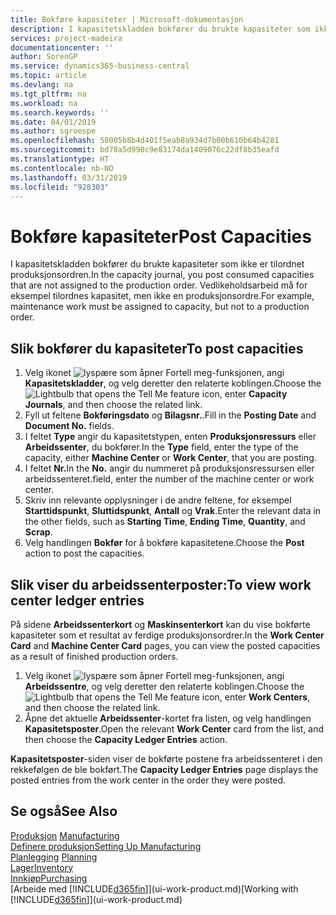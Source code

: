 ```yaml
---
title: Bokføre kapasiteter | Microsoft-dokumentasjon
description: I kapasitetskladden bokfører du brukte kapasiteter som ikke er tilordnet produksjonsordren. Vedlikeholdsarbeid må for eksempel tilordnes kapasitet, men ikke en produksjonsordre.
services: project-madeira
documentationcenter: ''
author: SorenGP
ms.service: dynamics365-business-central
ms.topic: article
ms.devlang: na
ms.tgt_pltfrm: na
ms.workload: na
ms.search.keywords: ''
ms.date: 04/01/2019
ms.author: sgroespe
ms.openlocfilehash: 58005b8b4d401f5eab8a934d7b00b610b64b4281
ms.sourcegitcommit: bd78a5d990c9e83174da1409076c22df8b35eafd
ms.translationtype: HT
ms.contentlocale: nb-NO
ms.lasthandoff: 03/31/2019
ms.locfileid: "928303"
---
```

# <a name="post-capacities"></a><span data-ttu-id="4782c-104">Bokføre kapasiteter</span><span class="sxs-lookup"><span data-stu-id="4782c-104">Post Capacities</span></span>
<span data-ttu-id="4782c-105">I kapasitetskladden bokfører du brukte kapasiteter som ikke er tilordnet produksjonsordren.</span><span class="sxs-lookup"><span data-stu-id="4782c-105">In the capacity journal, you post consumed capacities that are not assigned to the production order.</span></span> <span data-ttu-id="4782c-106">Vedlikeholdsarbeid må for eksempel tilordnes kapasitet, men ikke en produksjonsordre.</span><span class="sxs-lookup"><span data-stu-id="4782c-106">For example, maintenance work must be assigned to capacity, but not to a production order.</span></span>  

## <a name="to-post-capacities"></a><span data-ttu-id="4782c-107">Slik bokfører du kapasiteter</span><span class="sxs-lookup"><span data-stu-id="4782c-107">To post capacities</span></span>  
1.  <span data-ttu-id="4782c-108">Velg ikonet ![lyspære som åpner Fortell meg-funksjonen](media/ui-search/search_small.png "Fortell hva du vil gjøre"), angi **Kapasitetskladder**, og velg deretter den relaterte koblingen.</span><span class="sxs-lookup"><span data-stu-id="4782c-108">Choose the ![Lightbulb that opens the Tell Me feature](media/ui-search/search_small.png "Tell me what you want to do") icon, enter **Capacity Journals**, and then choose the related link.</span></span>  
2.  <span data-ttu-id="4782c-109">Fyll ut feltene **Bokføringsdato** og **Bilagsnr.**.</span><span class="sxs-lookup"><span data-stu-id="4782c-109">Fill in the **Posting Date** and **Document No.** fields.</span></span>  
3.  <span data-ttu-id="4782c-110">I feltet **Type** angir du kapasitetstypen, enten **Produksjonsressurs** eller **Arbeidssenter**, du bokfører.</span><span class="sxs-lookup"><span data-stu-id="4782c-110">In the **Type** field, enter the type of the capacity, either **Machine Center** or **Work Center**, that you are posting.</span></span>  
4.  <span data-ttu-id="4782c-111">I feltet **Nr.**</span><span class="sxs-lookup"><span data-stu-id="4782c-111">In the **No.**</span></span> <span data-ttu-id="4782c-112">angir du nummeret på produksjonsressursen eller arbeidssenteret.</span><span class="sxs-lookup"><span data-stu-id="4782c-112">field, enter the number of the machine center or work center.</span></span>  
5.  <span data-ttu-id="4782c-113">Skriv inn relevante opplysninger i de andre feltene, for eksempel **Starttidspunkt**, **Sluttidspunkt**, **Antall** og **Vrak**.</span><span class="sxs-lookup"><span data-stu-id="4782c-113">Enter the relevant data in the other fields, such as **Starting Time**, **Ending Time**, **Quantity**, and **Scrap**.</span></span>  
6.  <span data-ttu-id="4782c-114">Velg handlingen **Bokfør** for å bokføre kapasitetene.</span><span class="sxs-lookup"><span data-stu-id="4782c-114">Choose the **Post** action to post the capacities.</span></span>  

## <a name="to-view-work-center-ledger-entries"></a><span data-ttu-id="4782c-115">Slik viser du arbeidssenterposter:</span><span class="sxs-lookup"><span data-stu-id="4782c-115">To view work center ledger entries</span></span>  
<span data-ttu-id="4782c-116">På sidene **Arbeidssenterkort** og **Maskinsenterkort** kan du vise bokførte kapasiteter som et resultat av ferdige produksjonsordrer.</span><span class="sxs-lookup"><span data-stu-id="4782c-116">In the **Work Center Card** and **Machine Center Card** pages, you can view the posted capacities as a result of finished production orders.</span></span>    
1.  <span data-ttu-id="4782c-117">Velg ikonet ![lyspære som åpner Fortell meg-funksjonen](media/ui-search/search_small.png "Fortell hva du vil gjøre"), angi **Arbeidssentre**, og velg deretter den relaterte koblingen.</span><span class="sxs-lookup"><span data-stu-id="4782c-117">Choose the ![Lightbulb that opens the Tell Me feature](media/ui-search/search_small.png "Tell me what you want to do") icon, enter **Work Centers**, and then choose the related link.</span></span>  
2.  <span data-ttu-id="4782c-118">Åpne det aktuelle **Arbeidssenter**-kortet fra listen, og velg handlingen **Kapasitetsposter**.</span><span class="sxs-lookup"><span data-stu-id="4782c-118">Open the relevant **Work Center** card from the list, and then choose the **Capacity Ledger Entries** action.</span></span>  

<span data-ttu-id="4782c-119">**Kapasitetsposter**-siden viser de bokførte postene fra arbeidssenteret i den rekkefølgen de ble bokført.</span><span class="sxs-lookup"><span data-stu-id="4782c-119">The **Capacity Ledger Entries** page displays the posted entries from the work center in the order they were posted.</span></span>   

## <a name="see-also"></a><span data-ttu-id="4782c-120">Se også</span><span class="sxs-lookup"><span data-stu-id="4782c-120">See Also</span></span>  
<span data-ttu-id="4782c-121">[Produksjon](production-manage-manufacturing.md)  </span><span class="sxs-lookup"><span data-stu-id="4782c-121">[Manufacturing](production-manage-manufacturing.md)  </span></span>  
[<span data-ttu-id="4782c-122">Definere produksjon</span><span class="sxs-lookup"><span data-stu-id="4782c-122">Setting Up Manufacturing</span></span>](production-configure-production-processes.md)  
<span data-ttu-id="4782c-123">[Planlegging](production-planning.md)    </span><span class="sxs-lookup"><span data-stu-id="4782c-123">[Planning](production-planning.md)    </span></span>  
[<span data-ttu-id="4782c-124">Lager</span><span class="sxs-lookup"><span data-stu-id="4782c-124">Inventory</span></span>](inventory-manage-inventory.md)  
[<span data-ttu-id="4782c-125">Innkjøp</span><span class="sxs-lookup"><span data-stu-id="4782c-125">Purchasing</span></span>](purchasing-manage-purchasing.md)  
<span data-ttu-id="4782c-126">[Arbeide med [!INCLUDE[d365fin](includes/d365fin_md.md)]](ui-work-product.md)</span><span class="sxs-lookup"><span data-stu-id="4782c-126">[Working with [!INCLUDE[d365fin](includes/d365fin_md.md)]](ui-work-product.md)</span></span>
